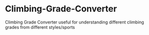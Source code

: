 # Climbing-Grade-Converter
Climbing Grade Converter useful for understanding different climbing grades from different styles/sports
